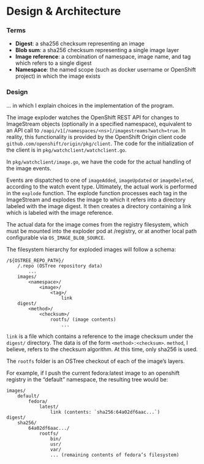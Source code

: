 # Design & Architecture

### Terms
- **Digest**: a sha256 checksum representing an image
- **Blob sum**: a sha256 checksum representing a single image layer
- **Image reference**: a combination of namespace, image name, and tag which refers to a single digest
- **Namespace**: the named scope (such as docker username or OpenShift project) in which the image exists

### Design
... in which I explain choices in the implementation of the program.

The image exploder watches the OpenShift REST API for changes to ImageStream objects (optionally in a specified namespace),
equivalent to an API call to `/oapi/v1[/namespaces/<ns>]/imagestreams?watch=true`. In reality, this functionality is provided
by the OpenShift Origin client code `github.com/openshift/origin/pkg/client`. The code for the initialization of the client
is in `pkg/watchclient/watchclient.go`. 

In `pkg/watchclient/image.go`, we have the code for the actual handling of the image events.

Events are dispatched to one of `imageAdded`, `imageUpdated` or `imageDeleted`, according to the watch event type. Ultimately,
the actual work is performed in the `explode` function. The explode function processes each tag in the ImageStream and
explodes the image to which it refers into a directory labeled with the image digest. It then creates a directory containing a
link which is labeled with the image reference.

The actual data for the image comes from the registry filesystem, which must be mounted into the exploder pod at /registry, or
at another local path configurable via `OS_IMAGE_BLOB_SOURCE`.

The filesystem hierarchy for exploded images will follow a schema:

    /${OSTREE_REPO_PATH}/
        /.repo (OSTree repository data)
            ...
        images/
            <namespace>/
                <image>/
                    <tag>/
                        link
        digest/
            <method>/
                <checksum>/
                    rootfs/ (image contents)
                        ... 

`link` is a file which contains a reference to the image checksum under the `digest/` directory. The data is of the form
`<method>:<checksum>`. `method`, I believe, refers to the checksum algorithm. At this time, only sha256 is used.

The `rootfs` folder is an OSTree checkout of each of the image’s layers.

For example, if I push the current fedora:latest image to an openshift registry in the “default” namespace, the resulting tree would be:

    images/
        default/
            fedora/
                latest/
                    link (contents: `sha256:64a02df6aac...`)
    digest/
        sha256/
            64a02df6aac.../
                rootfs/
                    bin/
                    usr/
                    var/
                    ... (remaining contents of fedora’s filesystem)
